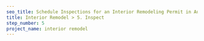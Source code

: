 ```yaml
---
seo_title: Schedule Inspections for an Interior Remodeling Permit in Austin
title: Interior Remodel > 5. Inspect
step_number: 5
project_name: interior remodel
---
```

